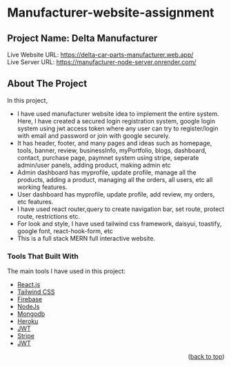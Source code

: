 # Manufacturer-website-assignment
## Project Name: Delta Manufacturer

<!-- LIVE WEBSITE LINK -->
Live Website URL: https://delta-car-parts-manufacturer.web.app/ <br/>
Live Server URL: https://manufacturer-node-server.onrender.com/

<!-- ABOUT THE PROJECT -->
## About The Project

In this project,
* I have used manufacturer website idea to implement the entire system. Here, I have created a secured login registration system, google login system using jwt access token where any user can try to register/login with email and password or join with google securely. 
* It has header, footer, and many pages and ideas such as homepage, tools, banner, review, businessInfo, myPortfolio, blogs, dashboard, contact, purchase page, paymnet system using stripe, seperate admin/user panels, adding product, making admin etc
* Admin dashboard has myprofile, update profile, manage all the products, adding a product, managing all the orders, all users, etc all working features.
* User dashboard has myprofile, update profile, add review, my orders, etc features.
* I have used react router,query to create navigation bar, set route, protect route, restrictions etc.
* For look and style, I have used tailwind css framework, daisyui, toastify, google font, react-hook-form, etc
* This is a full stack MERN full interactive website.

<!-- BUILD WITH -->
### Tools That Built With

The main tools I have used in this project:
* [React.js](https://reactjs.org/)
* [Tailwind CSS](https://tailwindcss.com/)
* [Firebase](https://firebase.google.com/)
* [NodeJs](https://nodejs.org/)
* [Mongodb](https://www.mongodb.com/)
* [Heroku](https://dashboard.heroku.com/)
* [JWT](https://jwt.io/)
* [Stripe](https://stripe.com/)
* [JWT](https://jwt.io/)

<p align="right">(<a href="#top">back to top</a>)</p>